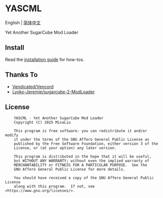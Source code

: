 # YASCML

English | [简体中文](README_zh-CN.md)

Yet Another SugarCube Mod Loader

## Install

Read the [installation guide](https://yascml.github.io/installation) for how-tos.

## Thanks To

* [Vendicated/Vencord](https://github.com/Vendicated/Vencord)
* [Lyoko-Jeremie/sugarcube-2-ModLoader](https://github.com/Lyoko-Jeremie/sugarcube-2-ModLoader)

## License

```
    YASCML - Yet Another SugarCube Mod Loader
    Copyright (C) 2025 MisaLiu

    This program is free software: you can redistribute it and/or modify
    it under the terms of the GNU Affero General Public License as
    published by the Free Software Foundation, either version 3 of the
    License, or (at your option) any later version.

    This program is distributed in the hope that it will be useful,
    but WITHOUT ANY WARRANTY; without even the implied warranty of
    MERCHANTABILITY or FITNESS FOR A PARTICULAR PURPOSE.  See the
    GNU Affero General Public License for more details.

    You should have received a copy of the GNU Affero General Public License
    along with this program.  If not, see <https://www.gnu.org/licenses/>.
```

